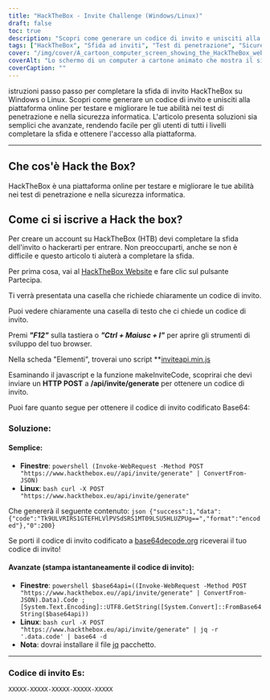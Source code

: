 ```yaml
---
title: "HackTheBox - Invite Challenge (Windows/Linux)"
draft: false
toc: true
description: "Scopri come generare un codice di invito e unisciti alla piattaforma online HackTheBox per testare e migliorare le tue abilità nei penetration test e nella sicurezza informatica su Windows e Linux."
tags: ["HackTheBox", "Sfida ad inviti", "Test di penetrazione", "Sicurezza informatica", "finestre", "Linux", "Piattaforma online", "POST HTTP", "Codice di invito", "Base64 codificato", "PowerShell", "Bash di Linux", "Decodifica Base64", "Generazione del codice di invito", "Programmazione", "Sviluppo web", "Tecnologia", "Sicurezza informatica", "Formazione informatica"]
cover: "/img/cover/A_cartoon_computer_screen_showing_the_HackTheBox_website.png"
coverAlt: "Lo schermo di un computer a cartone animato che mostra il sito Web di HackTheBox con una porta del caveau che viene sbloccata con una chiave, rivelando un trofeo o una medaglia, con uno sfondo di paesaggio urbano nella combinazione di colori del logo di HackTheBox (blu e bianco)."
coverCaption: ""
---
```

 istruzioni passo passo per completare la sfida di invito HackTheBox su Windows o Linux. Scopri come generare un codice di invito e unisciti alla piattaforma online per testare e migliorare le tue abilità nei test di penetrazione e nella sicurezza informatica. L'articolo presenta soluzioni sia semplici che avanzate, rendendo facile per gli utenti di tutti i livelli completare la sfida e ottenere l'accesso alla piattaforma.

______

## Che cos'è Hack the Box?

HackTheBox è una piattaforma online per testare e migliorare le tue abilità nei test di penetrazione e nella sicurezza informatica.

## Come ci si iscrive a Hack the box?

Per creare un account su HackTheBox (HTB) devi completare la sfida dell'invito o hackerarti per entrare. Non preoccuparti, anche se non è difficile e questo articolo ti aiuterà a completare la sfida.

Per prima cosa, vai al [HackTheBox Website](https://hackthebox.eu) e fare clic sul pulsante Partecipa.

Ti verrà presentata una casella che richiede chiaramente un codice di invito.

Puoi vedere chiaramente una casella di testo che ci chiede un codice di invito.

Premi ***"F12"*** sulla tastiera o ***"Ctrl + Maiusc + I"*** per aprire gli strumenti di sviluppo del tuo browser.

Nella scheda "Elementi", troverai uno script **[inviteapi.min.js](https://www.hackthebox.eu/js/inviteapi.min.js)

Esaminando il javascript e la funzione makeInviteCode, scoprirai che devi inviare un **HTTP POST** a **/api/invite/generate** per ottenere un codice di invito.

Puoi fare quanto segue per ottenere il codice di invito codificato Base64:

### Soluzione:

#### Semplice:
- **Finestre**: ```powershell (Invoke-WebRequest -Method POST "https://www.hackthebox.eu//api/invite/generate" | ConvertFrom-JSON) ```
- **Linux**: ```bash curl -X POST "https://www.hackthebox.eu/api/invite/generate" ```

Che genererà il seguente contenuto: ```json {"success":1,"data":{"code":"Tk9ULVRIRS1GTEFHLVlPVSdSRS1MT09LSU5HLUZPUg==","format":"encoded"},"0":200} ```

Se porti il codice di invito codificato a [base64decode.org](https://www.base64decode.org/) riceverai il tuo codice di invito!

#### Avanzate (stampa istantaneamente il codice di invito):
 - **Finestre**: ```powershell $base64api=((Invoke-WebRequest -Method POST "https://www.hackthebox.eu//api/invite/generate" | ConvertFrom-JSON).Data).Code ; [System.Text.Encoding]::UTF8.GetString([System.Convert]::FromBase64String($base64api)) ```
- **Linux**: ```bash curl -X POST "https://www.hackthebox.eu/api/invite/generate" | jq -r '.data.code' | base64 -d ```
 - **Nota**: dovrai installare il file [jq](https://stedolan.github.io/jq/download/) pacchetto.

______

### Codice di invito Es:
```XXXXX-XXXXX-XXXXX-XXXXX-XXXXX```



